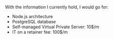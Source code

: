 With the information I currently hold, I would go for:
 
 - Node.js architecture
 - PostgreSQL database
 - Self-managed Virtual Private Server: 10$/m
 - IT on a retainer fee: 100$/m